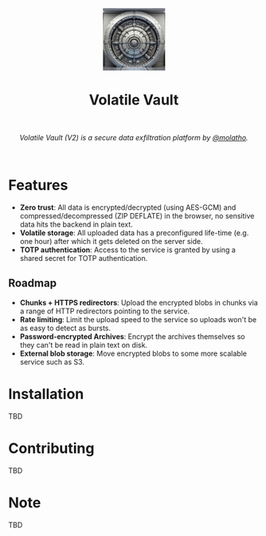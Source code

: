 <div align="center">
  <img width="125px" src="client/public/logo192.png" />
  <h1>Volatile Vault</h1>
  <br/>

  <p><i>Volatile Vault (V2) is a secure data exfiltration platform by <a href="https://github.com/molatho">@molatho</a>.</i></p>
  <br />
  
</div>

# Features

* **Zero trust**: All data is encrypted/decrypted (using AES-GCM) and compressed/decompressed (ZIP DEFLATE) in the browser, no sensitive data hits the backend in plain text.
* **Volatile storage**: All uploaded data has a preconfigured life-time (e.g. one hour) after which it gets deleted on the server side.
* **TOTP authentication**: Access to the service is granted by using a shared secret for TOTP authentication.

## Roadmap
* **Chunks + HTTPS redirectors**: Upload the encrypted blobs in chunks via a range of HTTP redirectors pointing to the service.
* **Rate limiting**: Limit the upload speed to the service so uploads won't be as easy to detect as bursts.
* **Password-encrypted Archives**: Encrypt the archives themselves so they can't be read in plain text on disk.
* **External blob storage**: Move encrypted blobs to some more scalable service such as S3. 

# Installation

TBD

# Contributing

TBD

# Note

TBD